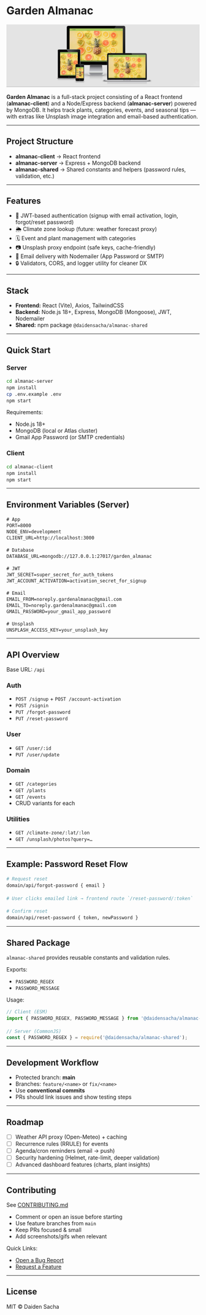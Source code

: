 # Garden Almanac

![Mockup](./images/mockup1.jpg)

**Garden Almanac** is a full-stack project consisting of a React frontend (**almanac-client**) and a Node/Express backend (**almanac-server**) powered by MongoDB. It helps track plants, categories, events, and seasonal tips — with extras like Unsplash image integration and email-based authentication.

---

## Project Structure

- **almanac-client** → React frontend
- **almanac-server** → Express + MongoDB backend
- **almanac-shared** → Shared constants and helpers (password rules, validation, etc.)

---

## Features

- 🌱 JWT-based authentication (signup with email activation, login, forgot/reset password)
- 🌦 Climate zone lookup (future: weather forecast proxy)
- 🗓 Event and plant management with categories
- 📷 Unsplash proxy endpoint (safe keys, cache-friendly)
- 📧 Email delivery with Nodemailer (App Password or SMTP)
- 🔒 Validators, CORS, and logger utility for cleaner DX

---

## Stack

- **Frontend:** React (Vite), Axios, TailwindCSS
- **Backend:** Node.js 18+, Express, MongoDB (Mongoose), JWT, Nodemailer
- **Shared:** npm package `@daidensacha/almanac-shared`

---

## Quick Start

### Server

```bash
cd almanac-server
npm install
cp .env.example .env
npm start
```

Requirements:

- Node.js 18+
- MongoDB (local or Atlas cluster)
- Gmail App Password (or SMTP credentials)

### Client

```bash
cd almanac-client
npm install
npm start
```

---

## Environment Variables (Server)

```env
# App
PORT=8000
NODE_ENV=development
CLIENT_URL=http://localhost:3000

# Database
DATABASE_URL=mongodb://127.0.0.1:27017/garden_almanac

# JWT
JWT_SECRET=super_secret_for_auth_tokens
JWT_ACCOUNT_ACTIVATION=activation_secret_for_signup

# Email
EMAIL_FROM=noreply.gardenalmanac@gmail.com
EMAIL_TO=noreply.gardenalmanac@gmail.com
GMAIL_PASSWORD=your_gmail_app_password

# Unsplash
UNSPLASH_ACCESS_KEY=your_unsplash_key
```

---

## API Overview

Base URL: `/api`

### Auth

- `POST /signup` + `POST /account-activation`
- `POST /signin`
- `PUT /forgot-password`
- `PUT /reset-password`

### User

- `GET /user/:id`
- `PUT /user/update`

### Domain

- `GET /categories`
- `GET /plants`
- `GET /events`
- CRUD variants for each

### Utilities

- `GET /climate-zone/:lat/:lon`
- `GET /unsplash/photos?query=…`

---

## Example: Password Reset Flow

```bash
# Request reset
domain/api/forgot-password { email }

# User clicks emailed link → frontend route `/reset-password/:token`

# Confirm reset
domain/api/reset-password { token, newPassword }
```

---

## Shared Package

`almanac-shared` provides reusable constants and validation rules.

Exports:

- `PASSWORD_REGEX`
- `PASSWORD_MESSAGE`

Usage:

```js
// Client (ESM)
import { PASSWORD_REGEX, PASSWORD_MESSAGE } from '@daidensacha/almanac-shared';

// Server (CommonJS)
const { PASSWORD_REGEX } = require('@daidensacha/almanac-shared');
```

---

## Development Workflow

- Protected branch: **main**
- Branches: `feature/<name>` or `fix/<name>`
- Use **conventional commits**
- PRs should link issues and show testing steps

---

## Roadmap

- [ ] Weather API proxy (Open-Meteo) + caching
- [ ] Recurrence rules (RRULE) for events
- [ ] Agenda/cron reminders (email → push)
- [ ] Security hardening (Helmet, rate-limit, deeper validation)
- [ ] Advanced dashboard features (charts, plant insights)

---

## Contributing

See [CONTRIBUTING.md](./.github/CONTRIBUTING.md)

- Comment or open an issue before starting
- Use feature branches from `main`
- Keep PRs focused & small
- Add screenshots/gifs when relevant

Quick Links:

- [Open a Bug Report](../../issues/new?template=bug_report.md)
- [Request a Feature](../../issues/new?template=feature_request.md)

---

## License

MIT © Daiden Sacha
